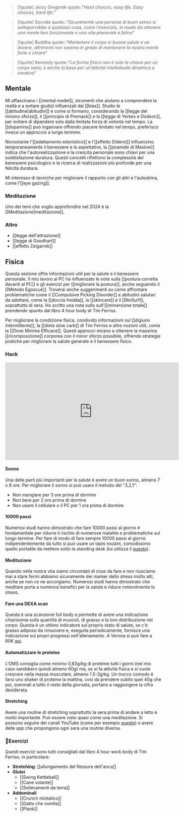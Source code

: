 > [!quote] Jerzy Gregorek
> quote::“*Hard choices, easy life. Easy choices, hard life.”*

> [!quote] Socrate
> quote::*“Sicuramente una persona di buon senso si sottoporrebbe a qualsiasi cosa, come l’esercizio, in modo da ottenere una mente ben funzionante e una vita piacevole e felice“*

> [!quote] Buddha
> quote::“*Mantenere il corpo in buona salute è un dovere, altrimenti non saremo in grado di mantenere la nostra mente forte e chiara*“

> [!quote] Kennedy
> quote::“*La forma fisica non è solo la chiave per un corpo sano; è anche la base per un’attività intellettuale dinamica e creativa*“

## Mentale

Mi affascinano i [[mental model]], strumenti che aiutano a comprendere la realtà e a evitare giudizi influenzati dai [[bias]].
Studio le [[abitudine|abitudini]] e come si formano, considerando la [[legge del minimo sforzo]], il [[principio di Premack]] e la [[legge di Yerkes e Dodson]], per evitare di dipendere solo dalla limitata forza di volontà nel tempo. La [[dopamina]] può ingannare offrendo piacere limitato nel tempo, preferisco invece un approccio a lungo termine.

Nonostante l'[[adattamento edonistico]] e l'[[effetto Diderot]] influenzino temporaneamente il benessere e le aspettative, la [[piramide di Maslow]] indica che l'autorealizzazione e la crescita personale sono chiavi per una soddisfazione duratura. Questi concetti riflettono la complessità del benessere psicologico e la ricerca di realizzazioni più profonde per una felicità duratura.

Mi interesso di tecniche per migliorare il rapporto con gli altri e l'autostima, come l'[[eye gazing]].

### Meditazione
Uno dei temi che voglio approfondire nel 2024 è la [[Meditazione|meditazione]].

### Altro

* [[legge dell'attrazione]]
* [[legge di Goodhart]]
* [[effetto Zeigarnik]]

## Fisica

Questa sezione offre informazioni utili per la salute e il benessere personale. Il mio lavoro al PC ha influenzato le note sulla [[postura corretta davanti al PC]] e gli esercizi per [[migliorare la postura]], anche seguendo il [[Metodo Egoscue]].
Troverai anche suggerimenti su come affrontare problematiche come il [[Compulsive Picking Disorder]] e abitudini salutari da adottare, come la [[doccia fredda]], la [[skincare]] e il [[NoSurf]], soprattutto di sera.
Ho scritto una nota sullo sull'[[immersione totale]] prendendo spunto dal libro 4 hour body di Tim Ferriss.

Per migliorare la condizione fisica, condivido informazioni sul [[digiuno intermittente]], la [[dieta slow carb]] di Tim Ferriss e altre nozioni utili, come la [[Dose Minima Efficace]].
Questi approcci mirano a ottenere la massima [[ricomposizione]] corporea con il minor sforzo possibile, offrendo strategie pratiche per migliorare la salute generale e il benessere fisico.

### Hack

<div class="iframe-container">
  <iframe width="560" height="315" src="https://www.youtube.com/embed/hBEKGBLAB80" title="YouTube video player" frameborder="0" allow="accelerometer; autoplay; clipboard-write; encrypted-media; gyroscope; picture-in-picture" allowfullscreen></iframe>
</div>

#### Sonno
Una delle parti più importanti per la salute è avere un buon sonno, almeno 7 o 8 ore.
Per migliorare il sonno si può usare il metodo del "3,2,1":
* Non mangiare per 3 ore prima di dormire
* Non bere per 2 ore prima di dormire
* Non usare il cellulare o il PC per 1 ora prima di dormire

#### 10000 passi
Numerosi studi hanno dimostrato che fare 10000 passi al giorno è fondamentale per ridurre il rischio di numerose malattie e problematiche sul lungo termine.
Per fare di modo di fare sempre 10000 passi al giorno indipendentemente da tutto si può usare un tapis roulant, comodissimo quello portatile da mettere sotto la standing desk (lui utilizza il [questo](https://www.amazon.it/dp/B09F2QWWB8?keywords=treadmill%20desk%20walking%20pad%20c2&geniuslink=true)).

#### Meditazione
Quando nella nostra vita siamo circondati di cose da fare e non riusciamo mai a stare fermi abbiamo sicuramente dei marker dello stress molto alti, anche se non ce ne accorgiamo.
Numerosi studi hanno dimostrato che meditare porta a numerosi benefici per la salute e riduce notevolmente lo stress.

#### Fare una DEXA scan
Questa è una scansione full body e permette di avere una indicazione chiarissima sulla quantità di muscoli, di grasso e la loro distribuzione nel corpo.
Questa è un ottimo indicatore sul proprio stato di salute, se c'è grasso adiposo da rimuovere e, eseguita periodicamente, fornisce una indicazione sui propri progressi nell'allenamento.
A Verona si può fare a 80€ [qui](https://polispecialisticoverona.it/esame-total-body/).

#### Automatizzare le proteine
L'OMS consiglia come minimo 0,83g/kg di proteine tutti i giorni (nel mio caso sarebbero quindi almeno 60g) ma, se si fa attività fisica e si vuole crescere nella massa muscolare, almeno 1.5-2g/kg.
Un trucco comodo è farsi uno shaker di proteine la mattina, così da prendere subito quei 40g che poi, sommati a tutto il resto della giornata, portano a raggiungere la cifra desiderata.

#### Stretching
Avere una routine di stretching soprattutto la sera prima di andare a letto è molto importante. Può essere visto quasi come una meditazione.
Si possono seguire dei canali YouTube  (come per esempio [questo](https://www.youtube.com/@JuiceandToya)) o avere delle app che propongono ogni sera una routine diversa.

### 💪Esercizi
Questi esercizi sono tutti consigliati dal libro 4 hour work body di Tim Ferriss, in particolare:

* **Stretching**: [[allungamento del flessore dell'anca]]
* **Glutei**
	* [[Swing Kettleball]]
	* [[Cane volante]]
	* [[Sollevamenti da terra]]
* **Addominali**
	* [[Crunch miotatico]]
	* [[Gatto che vomita]]
	* [[Plank]]